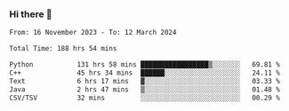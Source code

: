 ### Hi there 👋

<!--
**floyiac/floyiac** is a ✨ _special_ ✨ repository because its `README.md` (this file) appears on your GitHub profile.

Here are some ideas to get you started:

- 🔭 I’m currently working on ...
- 🌱 I’m currently learning ...
- 👯 I’m looking to collaborate on ...
- 🤔 I’m looking for help with ...
- 💬 Ask me about ...
- 📫 How to reach me: ...
- 😄 Pronouns: ...
- ⚡ Fun fact: ...
-->

<!--START_SECTION:waka-->

```txt
From: 16 November 2023 - To: 12 March 2024

Total Time: 188 hrs 54 mins

Python           131 hrs 58 mins █████████████████▒░░░░░░░   69.81 %
C++              45 hrs 34 mins  ██████░░░░░░░░░░░░░░░░░░░   24.11 %
Text             6 hrs 17 mins   ▓░░░░░░░░░░░░░░░░░░░░░░░░   03.33 %
Java             2 hrs 47 mins   ▒░░░░░░░░░░░░░░░░░░░░░░░░   01.48 %
CSV/TSV          32 mins         ░░░░░░░░░░░░░░░░░░░░░░░░░   00.29 %
```

<!--END_SECTION:waka-->
